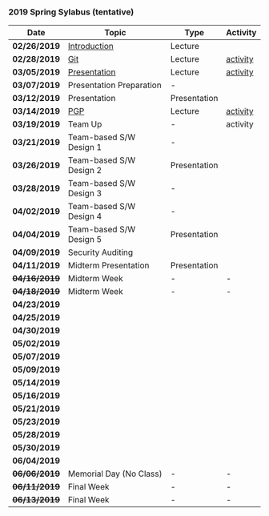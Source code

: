 ### 2019 Spring Sylabus (tentative)

| Date               | Topic                                                                                | Type         | Activity                       |
|--------------------|--------------------------------------------------------------------------------------|--------------|--------------------------------|
| **02/26/2019**     | [Introduction](https://softsec.kaist.ac.kr/depot/sangkilc/is521/01-Intro.pdf)        | Lecture      |                                |
| **02/28/2019**     | [Git](https://softsec.kaist.ac.kr/depot/sangkilc/is521/02-GIT.pdf)                   | Lecture      | [activity](Activities/0228.md) |
| **03/05/2019**     | [Presentation](https://softsec.kaist.ac.kr/depot/sangkilc/is521/03-Presentation.pdf) | Lecture      | [activity](Activities/0305.md) |
| **03/07/2019**     | Presentation Preparation                                                             | -            |                                |
| **03/12/2019**     | Presentation                                                                         | Presentation |                                |
| **03/14/2019**     | [PGP](https://softsec.kaist.ac.kr/depot/sangkilc/is521/04-PGP.pdf)                   | Lecture      | [activity](Activities/0314.md) |
| **03/19/2019**     | Team Up                                                                              | -            | activity                       |
| **03/21/2019**     | Team-based S/W Design 1                                                              | -            |                                |
| **03/26/2019**     | Team-based S/W Design 2                                                              | Presentation |                                |
| **03/28/2019**     | Team-based S/W Design 3                                                              | -            |                                |
| **04/02/2019**     | Team-based S/W Design 4                                                              | -            |                                |
| **04/04/2019**     | Team-based S/W Design 5                                                              | Presentation |                                |
| **04/09/2019**     | Security Auditing                                                                    |              |                                |
| **04/11/2019**     | Midterm Presentation                                                                 | Presentation |                                |
| ~~**04/16/2019**~~ | Midterm Week                                                                         | -            | -                              |
| ~~**04/18/2019**~~ | Midterm Week                                                                         | -            | -                              |
| **04/23/2019**     |                                                                                      |              |                                |
| **04/25/2019**     |                                                                                      |              |                                |
| **04/30/2019**     |                                                                                      |              |                                |
| **05/02/2019**     |                                                                                      |              |                                |
| **05/07/2019**     |                                                                                      |              |                                |
| **05/09/2019**     |                                                                                      |              |                                |
| **05/14/2019**     |                                                                                      |              |                                |
| **05/16/2019**     |                                                                                      |              |                                |
| **05/21/2019**     |                                                                                      |              |                                |
| **05/23/2019**     |                                                                                      |              |                                |
| **05/28/2019**     |                                                                                      |              |                                |
| **05/30/2019**     |                                                                                      |              |                                |
| **06/04/2019**     |                                                                                      |              |                                |
| ~~**06/06/2019**~~ | Memorial Day (No Class)                                                              | -            | -                              |
| ~~**06/11/2019**~~ | Final Week                                                                           | -            | -                              |
| ~~**06/13/2019**~~ | Final Week                                                                           | -            | -                              |
